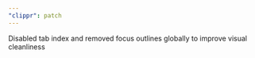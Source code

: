 ```yaml
---
"clippr": patch
---
```


Disabled tab index and removed focus outlines globally to improve visual cleanliness
